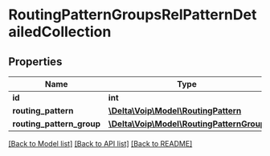 # RoutingPatternGroupsRelPatternDetailedCollection

## Properties
Name | Type | Description | Notes
------------ | ------------- | ------------- | -------------
**id** | **int** |  | [optional] 
**routing_pattern** | [**\Delta\Voip\Model\RoutingPattern**](RoutingPattern.md) |  | 
**routing_pattern_group** | [**\Delta\Voip\Model\RoutingPatternGroup**](RoutingPatternGroup.md) |  | 

[[Back to Model list]](../README.md#documentation-for-models) [[Back to API list]](../README.md#documentation-for-api-endpoints) [[Back to README]](../README.md)


